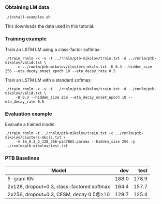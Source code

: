 ### Obtaining LM data

    ./install-examples.sh

This downloads the data used in this tutorial.

### Training example

Train an LSTM LM using a class-factor softmax:

    ./train_rnnlm -x -s -t ../rnnlm/ptb-mikolov/train.txt -d ../rnnlm/ptb-mikolov/valid.txt \
         -c ../rnnlm/ptb-mikolov/clusters-mkcls.txt -D 0.3 --hidden_size 256 --eta_decay_onset_epoch 10 --eta_decay_rate 0.5

Train an LSTM LM with a standard softmax:

    ./train_rnnlm -x -s -t ../rnnlm/ptb-mikolov/train.txt -d ../rnnlm/ptb-mikolov/valid.txt \
         -D 0.3 --hidden_size 256 --eta_decay_onset_epoch 10 --eta_decay_rate 0.5

### Evaluation example

Evaluate a trained model:

    ./train_rnnlm -t ../rnnlm/ptb-mikolov/train.txt -c ../rnnlm/ptb-mikolov/clusters-mkcls.txt \
         -m lm_0.3_2_128_256-pid7865.params --hidden_size 256 -p ../rnnlm/ptb-mikolov/test.txt

### PTB Baselines

| Model | dev | test |
| ----- | ---:| ----:|
| 5-gram KN | 188.0 | 178.9 |
| 2x128, dropout=0.3, class-factored softmax | 164.4 | 157.7 |
| 2x256, dropout=0.3, CFSM, decay 0.5@>10 | 129.7 | 125.4 |
